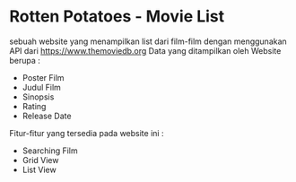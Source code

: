# Rotten Potatoes - Movie List
sebuah website yang menampilkan list dari film-film dengan menggunakan API dari https://www.themoviedb.org
Data yang ditampilkan oleh Website berupa : 
- Poster Film 
- Judul Film 
- Sinopsis
- Rating
- Release Date

Fitur-fitur yang tersedia pada website ini : 
- Searching Film 
- Grid View
- List View 
